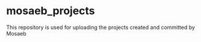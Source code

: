 # mosaeb_projects

This repository is used for uploading the projects created and committed by Mosaeb
